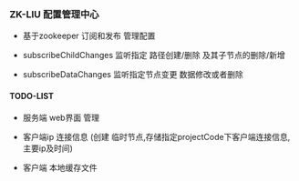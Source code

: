 ### ZK-LIU  配置管理中心

- 基于zookeeper 订阅和发布 管理配置



- subscribeChildChanges 监听指定 路径创建/删除 及其子节点的删除/新增


- subscribeDataChanges 监听指定节点变更  数据修改或者删除


#### TODO-LIST


- 服务端 web界面 管理

- 客户端ip 连接信息 (创建 临时节点,存储指定projectCode下客户端连接信息,主要ip及时间)

- 客户端 本地缓存文件





